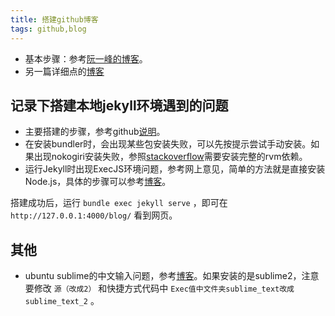 ```yaml
---
title: 搭建github博客
tags: github,blog
---
```


* 基本步骤：参考[阮一峰的博客](http://www.ruanyifeng.com/blog/2012/08/blogging_with_jekyll.html)。
* 另一篇详细点的[博客](http://www.zhanxin.info/jekyll/2013-08-07-jekyll-doc-installation.html)

记录下搭建本地jekyll环境遇到的问题
---

* 主要搭建的步骤，参考github[说明](https://help.github.com/articles/using-jekyll-with-pages/)。
* 在安装bundler时，会出现某些包安装失败，可以先按提示尝试手动安装。如果出现nokogiri安装失败，参照[stackoverflow](http://stackoverflow.com/questions/8003523/error-installing-nokogiri-1-5-0-with-rails-3-1-0-and-ubuntu)需要安装完整的rvm依赖。
* 运行Jekyll时出现ExecJS环境问题，参考网上意见，简单的方法就是直接安装Node.js，具体的步骤可以参考[博客](http://blog.csdn.net/kucss/article/details/6832191)。

搭建成功后，运行 `bundle exec jekyll serve` ，即可在 `http://127.0.0.1:4000/blog/` 看到网页。

其他
---

* ubuntu sublime的中文输入问题，参考[博客](http://html5beta.com/page/ubuntu-14-04-install-fcitx-sougoupinyin-sublime-text-3-chinese-input-fix.html)。如果安装的是sublime2，注意要修改 `源（改成2）`  和快捷方式代码中 `Exec值中文件夹sublime_text改成sublime_text_2` 。
